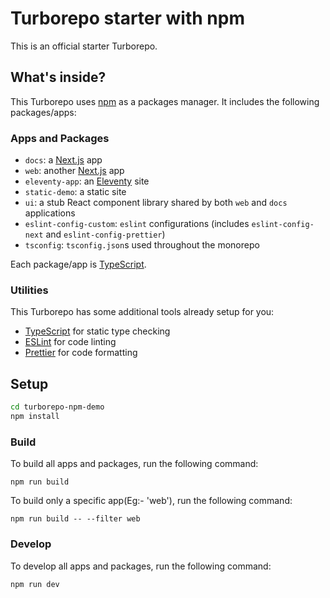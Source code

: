 # Turborepo starter with npm

This is an official starter Turborepo.

## What's inside?

This Turborepo uses [npm](https://www.npmjs.com/) as a packages manager. It includes the following packages/apps:

### Apps and Packages

- `docs`: a [Next.js](https://nextjs.org/) app
- `web`: another [Next.js](https://nextjs.org/) app
- `eleventy-app`: an [Eleventy](https://www.11ty.dev/) site
- `static-demo`: a static site
- `ui`: a stub React component library shared by both `web` and `docs` applications
- `eslint-config-custom`: `eslint` configurations (includes `eslint-config-next` and `eslint-config-prettier`)
- `tsconfig`: `tsconfig.json`s used throughout the monorepo

Each package/app is [TypeScript](https://www.typescriptlang.org/).

### Utilities

This Turborepo has some additional tools already setup for you:

- [TypeScript](https://www.typescriptlang.org/) for static type checking
- [ESLint](https://eslint.org/) for code linting
- [Prettier](https://prettier.io) for code formatting

## Setup

```sh
cd turborepo-npm-demo
npm install
```

### Build

To build all apps and packages, run the following command:

```
npm run build
```

To build only a specific app(Eg:- 'web'), run the following command:

```
npm run build -- --filter web
```

### Develop

To develop all apps and packages, run the following command:

```
npm run dev
```
